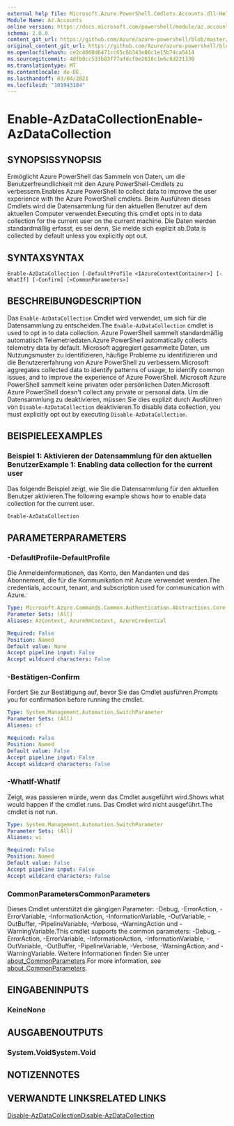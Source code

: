 ```yaml
---
external help file: Microsoft.Azure.PowerShell.Cmdlets.Accounts.dll-Help.xml
Module Name: Az.Accounts
online version: https://docs.microsoft.com/powershell/module/az.accounts/enable-azdatacollection
schema: 2.0.0
content_git_url: https://github.com/Azure/azure-powershell/blob/master/src/Accounts/Accounts/help/Enable-AzDataCollection.md
original_content_git_url: https://github.com/Azure/azure-powershell/blob/master/src/Accounts/Accounts/help/Enable-AzDataCollection.md
ms.openlocfilehash: ce2c4060d6471cc65c6b343e86c1e15b74ca5414
ms.sourcegitcommit: 4dfb0cc533b83f77afdcfbe2618c1e6c8d221330
ms.translationtype: MT
ms.contentlocale: de-DE
ms.lasthandoff: 03/04/2021
ms.locfileid: "101943184"
---
```

# <span data-ttu-id="8358b-101">Enable-AzDataCollection</span><span class="sxs-lookup"><span data-stu-id="8358b-101">Enable-AzDataCollection</span></span>

## <span data-ttu-id="8358b-102">SYNOPSIS</span><span class="sxs-lookup"><span data-stu-id="8358b-102">SYNOPSIS</span></span>
<span data-ttu-id="8358b-103">Ermöglicht Azure PowerShell das Sammeln von Daten, um die Benutzerfreundlichkeit mit den Azure PowerShell-Cmdlets zu verbessern.</span><span class="sxs-lookup"><span data-stu-id="8358b-103">Enables Azure PowerShell to collect data to improve the user experience with the Azure PowerShell cmdlets.</span></span> <span data-ttu-id="8358b-104">Beim Ausführen dieses Cmdlets wird die Datensammlung für den aktuellen Benutzer auf dem aktuellen Computer verwendet.</span><span class="sxs-lookup"><span data-stu-id="8358b-104">Executing this cmdlet opts in to data collection for the current user on the current machine.</span></span> <span data-ttu-id="8358b-105">Die Daten werden standardmäßig erfasst, es sei denn, Sie melde sich explizit ab.</span><span class="sxs-lookup"><span data-stu-id="8358b-105">Data is collected by default unless you explicitly opt out.</span></span>

## <span data-ttu-id="8358b-106">SYNTAX</span><span class="sxs-lookup"><span data-stu-id="8358b-106">SYNTAX</span></span>

```
Enable-AzDataCollection [-DefaultProfile <IAzureContextContainer>] [-WhatIf] [-Confirm] [<CommonParameters>]
```

## <span data-ttu-id="8358b-107">BESCHREIBUNG</span><span class="sxs-lookup"><span data-stu-id="8358b-107">DESCRIPTION</span></span>

<span data-ttu-id="8358b-108">Das `Enable-AzDataCollection` Cmdlet wird verwendet, um sich für die Datensammlung zu entscheiden.</span><span class="sxs-lookup"><span data-stu-id="8358b-108">The `Enable-AzDataCollection` cmdlet is used to opt in to data collection.</span></span> <span data-ttu-id="8358b-109">Azure PowerShell sammelt standardmäßig automatisch Telemetriedaten.</span><span class="sxs-lookup"><span data-stu-id="8358b-109">Azure PowerShell automatically collects telemetry data by default.</span></span> <span data-ttu-id="8358b-110">Microsoft aggregiert gesammelte Daten, um Nutzungsmuster zu identifizieren, häufige Probleme zu identifizieren und die Benutzererfahrung von Azure PowerShell zu verbessern.</span><span class="sxs-lookup"><span data-stu-id="8358b-110">Microsoft aggregates collected data to identify patterns of usage, to identify common issues, and to improve the experience of Azure PowerShell.</span></span>
<span data-ttu-id="8358b-111">Microsoft Azure PowerShell sammelt keine privaten oder persönlichen Daten.</span><span class="sxs-lookup"><span data-stu-id="8358b-111">Microsoft Azure PowerShell doesn't collect any private or personal data.</span></span> <span data-ttu-id="8358b-112">Um die Datensammlung zu deaktivieren, müssen Sie dies explizit durch Ausführen von `Disable-AzDataCollection` deaktivieren.</span><span class="sxs-lookup"><span data-stu-id="8358b-112">To disable data collection, you must explicitly opt out by executing `Disable-AzDataCollection`.</span></span>

## <span data-ttu-id="8358b-113">BEISPIELE</span><span class="sxs-lookup"><span data-stu-id="8358b-113">EXAMPLES</span></span>

### <span data-ttu-id="8358b-114">Beispiel 1: Aktivieren der Datensammlung für den aktuellen Benutzer</span><span class="sxs-lookup"><span data-stu-id="8358b-114">Example 1: Enabling data collection for the current user</span></span>

<span data-ttu-id="8358b-115">Das folgende Beispiel zeigt, wie Sie die Datensammlung für den aktuellen Benutzer aktivieren.</span><span class="sxs-lookup"><span data-stu-id="8358b-115">The following example shows how to enable data collection for the current user.</span></span>

```powershell
Enable-AzDataCollection
```

## <span data-ttu-id="8358b-116">PARAMETER</span><span class="sxs-lookup"><span data-stu-id="8358b-116">PARAMETERS</span></span>

### <span data-ttu-id="8358b-117">-DefaultProfile</span><span class="sxs-lookup"><span data-stu-id="8358b-117">-DefaultProfile</span></span>

<span data-ttu-id="8358b-118">Die Anmeldeinformationen, das Konto, den Mandanten und das Abonnement, die für die Kommunikation mit Azure verwendet werden.</span><span class="sxs-lookup"><span data-stu-id="8358b-118">The credentials, account, tenant, and subscription used for communication with Azure.</span></span>

```yaml
Type: Microsoft.Azure.Commands.Common.Authentication.Abstractions.Core.IAzureContextContainer
Parameter Sets: (All)
Aliases: AzContext, AzureRmContext, AzureCredential

Required: False
Position: Named
Default value: None
Accept pipeline input: False
Accept wildcard characters: False
```

### <span data-ttu-id="8358b-119">-Bestätigen</span><span class="sxs-lookup"><span data-stu-id="8358b-119">-Confirm</span></span>

<span data-ttu-id="8358b-120">Fordert Sie zur Bestätigung auf, bevor Sie das Cmdlet ausführen.</span><span class="sxs-lookup"><span data-stu-id="8358b-120">Prompts you for confirmation before running the cmdlet.</span></span>

```yaml
Type: System.Management.Automation.SwitchParameter
Parameter Sets: (All)
Aliases: cf

Required: False
Position: Named
Default value: False
Accept pipeline input: False
Accept wildcard characters: False
```

### <span data-ttu-id="8358b-121">-WhatIf</span><span class="sxs-lookup"><span data-stu-id="8358b-121">-WhatIf</span></span>

<span data-ttu-id="8358b-122">Zeigt, was passieren würde, wenn das Cmdlet ausgeführt wird.</span><span class="sxs-lookup"><span data-stu-id="8358b-122">Shows what would happen if the cmdlet runs.</span></span> <span data-ttu-id="8358b-123">Das Cmdlet wird nicht ausgeführt.</span><span class="sxs-lookup"><span data-stu-id="8358b-123">The cmdlet is not run.</span></span>

```yaml
Type: System.Management.Automation.SwitchParameter
Parameter Sets: (All)
Aliases: wi

Required: False
Position: Named
Default value: False
Accept pipeline input: False
Accept wildcard characters: False
```

### <span data-ttu-id="8358b-124">CommonParameters</span><span class="sxs-lookup"><span data-stu-id="8358b-124">CommonParameters</span></span>
<span data-ttu-id="8358b-125">Dieses Cmdlet unterstützt die gängigen Parameter: -Debug, -ErrorAction, -ErrorVariable, -InformationAction, -InformationVariable, -OutVariable, -OutBuffer, -PipelineVariable, -Verbose, -WarningAction und -WarningVariable.</span><span class="sxs-lookup"><span data-stu-id="8358b-125">This cmdlet supports the common parameters: -Debug, -ErrorAction, -ErrorVariable, -InformationAction, -InformationVariable, -OutVariable, -OutBuffer, -PipelineVariable, -Verbose, -WarningAction, and -WarningVariable.</span></span> <span data-ttu-id="8358b-126">Weitere Informationen finden Sie unter [about_CommonParameters](http://go.microsoft.com/fwlink/?LinkID=113216).</span><span class="sxs-lookup"><span data-stu-id="8358b-126">For more information, see [about_CommonParameters](http://go.microsoft.com/fwlink/?LinkID=113216).</span></span>

## <span data-ttu-id="8358b-127">EINGABEN</span><span class="sxs-lookup"><span data-stu-id="8358b-127">INPUTS</span></span>

### <span data-ttu-id="8358b-128">Keine</span><span class="sxs-lookup"><span data-stu-id="8358b-128">None</span></span>

## <span data-ttu-id="8358b-129">AUSGABEN</span><span class="sxs-lookup"><span data-stu-id="8358b-129">OUTPUTS</span></span>

### <span data-ttu-id="8358b-130">System.Void</span><span class="sxs-lookup"><span data-stu-id="8358b-130">System.Void</span></span>

## <span data-ttu-id="8358b-131">NOTIZEN</span><span class="sxs-lookup"><span data-stu-id="8358b-131">NOTES</span></span>

## <span data-ttu-id="8358b-132">VERWANDTE LINKS</span><span class="sxs-lookup"><span data-stu-id="8358b-132">RELATED LINKS</span></span>

[<span data-ttu-id="8358b-133">Disable-AzDataCollection</span><span class="sxs-lookup"><span data-stu-id="8358b-133">Disable-AzDataCollection</span></span>](./Disable-AzDataCollection.md)
